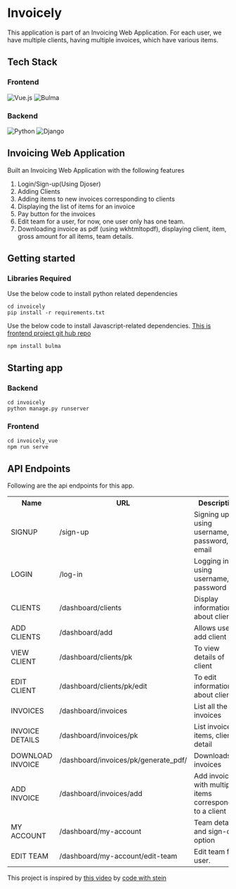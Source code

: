 # Invoicely
This application is part of an Invoicing Web Application. For each user, we have multiple clients, having multiple invoices, which have various items. 


## Tech Stack
### Frontend
<p align="left">
 <img alt="Vue.js" src="https://img.shields.io/badge/Vue.js-35495E?style=for-the-badge&logo=vuedotjs&logoColor=4FC08D"/> 
 <img alt="Bulma" src="https://img.shields.io/badge/-Bulma-FFFFFF?style=for-the-badge&logo=bulma"/> 
</p>


### Backend
<p align="left">
 <img alt="Python" src="https://img.shields.io/badge/python%20-%2314354C.svg?&style=for-the-badge&logo=python&logoColor=white"/> 
  <img alt="Django" src="https://img.shields.io/badge/django%20-%23092E20.svg?&style=for-the-badge&logo=django&logoColor=white"/> 
</p>


## Invoicing Web Application
Built an Invoicing Web Application with the following features

<ol>
<li>Login/Sign-up(Using Djoser)</li> 
<li>Adding Clients</li> 
<li>Adding items to new invoices corresponding to clients</li> 
<li>Displaying the list of items for an invoice</li>  
<li>Pay button for the invoices</li> 
<li>Edit team for a user, for now, one user only has one team.</li>
<li>Downloading invoice as pdf (using wkhtmltopdf), displaying client, item, gross amount for all items, team details.</li> 
</ol>

## Getting started 


### Libraries Required
Use the below code to install python related dependencies
```
cd invoicely
pip install -r requirements.txt
```
Use the below code to install Javascript-related dependencies. [This is frontend project git hub repo]( https://github.com/aditya0811/InvoicelyWebApp)
```
npm install bulma
```


## Starting app 
### Backend 
 ```
 cd invoicely
 python manage.py runserver
 ```
 ### Frontend 
 ```
 cd invoicely_vue
 npm run serve
 ```

 ## API Endpoints
 Following are the api endpoints for this app.
 

<table style="width:100%">
  <tr>
    <th>Name</th>
    <th>URL</th>
    <th>Description</th>
  </tr>
 <tr>
    <td>SIGNUP</td>
    <td>/sign-up</td>
    <td>Signing up using username, password, email</td>
  </tr>
  <tr>
    <td>LOGIN</td>
    <td>/log-in </td>
    <td>Logging in using username, password</td>
  </tr>
 <tr>
    <td>CLIENTS</td>
    <td>/dashboard/clients</td>
    <td>Display information about clients</td>
  </tr>
  <tr>
    <td>ADD CLIENTS</td>
    <td>/dashboard/add</td>
    <td>Allows user to add client</td>
  </tr>
  <tr>
    <td>VIEW CLIENT</td>
    <td>/dashboard/clients/pk</td>
    <td>To view details of client</td>
  </tr>
  <tr>
    <td>EDIT CLIENT</td>
    <td>/dashboard/clients/pk/edit</td>
    <td>To edit information about client</td>
  </tr>
  <tr>
    <td>INVOICES</td>
    <td>/dashboard/invoices</td>
    <td>List all the invoices</td>
  </tr>
  <tr>
    <td>INVOICE DETAILS </td>
    <td>/dashboard/invoices/pk</td>
    <td>List invoice items, client detail</td>
  </tr>
  <tr>
    <td>DOWNLOAD INVOICE </td>
    <td>/dashboard/invoices/pk/generate_pdf/</td>
    <td>Downloads invoices</td>
  </tr>
  <tr>
    <td>ADD INVOICE</td>
    <td>/dashboard/invoices/add</td>
    <td>Add invoice with multiple items corresponding to a client</td>
  </tr>
  <tr>
    <td>MY ACCOUNT</td>
    <td>/dashboard/my-account</td>
    <td>Team details and sign-out option</td>
  </tr>
  <tr>
    <td>EDIT TEAM</td>
    <td>/dashboard/my-account/edit-team</td>
    <td>Edit team for a user.</td>
  </tr>
</table>


This project is inspired by [this video](https://www.youtube.com/watch?v=WMR4qdYFW-8) by [code with stein](https://github.com/SteinOveHelset)


